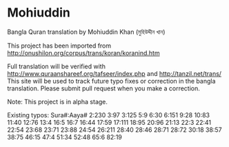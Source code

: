 # Mohiuddin
Bangla Quran translation by Mohiuddin Khan (মুহিউদ্দীন খান)

This project has been imported from http://onushilon.org/corpus/trans/koran/koranind.htm

Full translation will be verified with http://www.quraanshareef.org/tafseer/index.php and http://tanzil.net/trans/
This site will be used to track future typo fixes or correction in the bangla translation.
Please submit pull request when you make a correction.

Note: This project is in alpha stage.

Existing typos:
Sura#:Aaya#
2:230
3:97
3:125
5:9
6:30
6:151
9:28
10:83
11:40
12:76
13:4
16:5
16:7
16:44
17:59
17:111
18:95
20:96
21:13
22:3
22:41
22:54
23:68
23:71
23:88
24:54
26:211
28:40
28:46
28:71
28:72
30:18
38:57
38:75
46:15
47:4
51:34
52:48
65:6
82:19
